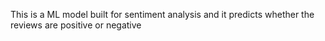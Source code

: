 This is a ML model built for sentiment analysis and it predicts whether the reviews are positive or negative
